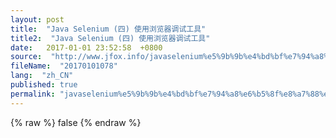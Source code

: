 ```yaml
---
layout: post
title:  "Java Selenium (四) 使用浏览器调试工具"
title2:  "Java Selenium (四) 使用浏览器调试工具"
date:   2017-01-01 23:52:58  +0800
source:  "http://www.jfox.info/javaselenium%e5%9b%9b%e4%bd%bf%e7%94%a8%e6%b5%8f%e8%a7%88%e5%99%a8%e8%b0%83%e8%af%95%e5%b7%a5%e5%85%b7.html"
fileName:  "20170101078"
lang:  "zh_CN"
published: true
permalink: "javaselenium%e5%9b%9b%e4%bd%bf%e7%94%a8%e6%b5%8f%e8%a7%88%e5%99%a8%e8%b0%83%e8%af%95%e5%b7%a5%e5%85%b7.html"
---
```

{% raw %}
false
{% endraw %}